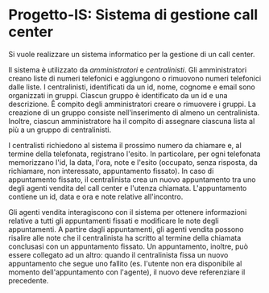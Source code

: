 # Progetto-IS: Sistema di gestione call center
Si vuole realizzare un sistema informatico per la gestione di un call center.

Il sistema è utilizzato da *amministratori* e *centralinisti*. Gli amministratori creano liste di numeri
telefonici e aggiungono o rimuovono numeri telefonici dalle liste. I centralinisti, identificati da un
id, nome, cognome e email sono organizzati in gruppi. Ciascun gruppo è identificato da un id e
una descrizione. Ê compito degli amministratori creare o rimuovere i gruppi. La creazione di un
gruppo consiste nell'inserimento di almeno un centralinista.
Inoltre, ciascun amministratore ha il compito di assegnare ciascuna lista al più a un gruppo di
centralinisti.

I centralisti richiedono al sistema il prossimo numero da chiamare e, al termine della telefonata,
registrano l'esito. In particolare, per ogni telefonata memorizzano l'id, la data, l'ora, note e l'esito
(occupato, senza risposta, da richiamare, non interessato, appuntamento fissato). In caso di
appuntamento fissato, il centralinista crea un nuovo appuntamento tra uno degli agenti vendita
del call center e l'utenza chiamata. L'appuntamento contiene un id, data e ora e note relative
all'incontro.

Gli agenti vendita interagiscono con il sistema per ottenere informazioni relative a tutti gli
appuntamenti fissati e modificare le note degli appuntamenti.
A partire dagli appuntamenti, gli agenti vendita possono risalire alle note che il centralinista ha
scritto al termine della chiamata conclusasi con un appuntamento fissato. Un appuntamento,
inoltre, può essere collegato ad un altro: quando il centralinista fissa un nuovo appuntamento
che segue uno fallito (es. l'utente non era disponibile al momento dell'appuntamento con
l'agente), il nuovo deve referenziare il precedente.
